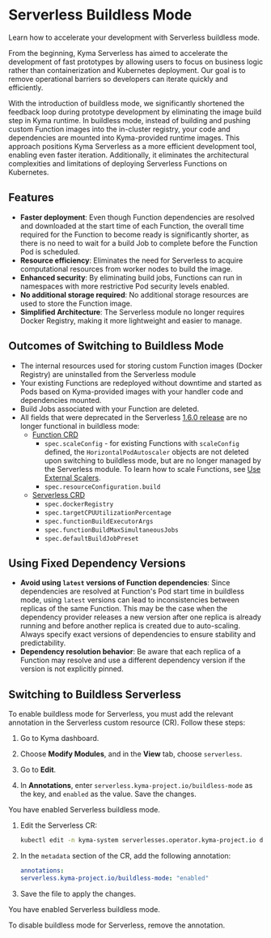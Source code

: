 # Serverless Buildless Mode

Learn how to accelerate your development with Serverless buildless mode.

From the beginning, Kyma Serverless has aimed to accelerate the development of fast prototypes by allowing users to focus on business logic rather than containerization and Kubernetes deployment. Our goal is to remove operational barriers so developers can iterate quickly and efficiently.

With the introduction of buildless mode, we significantly shortened the feedback loop during prototype development by eliminating the image build step in Kyma runtime. In buildless mode, instead of building and pushing custom Function images into the in-cluster registry, your code and dependencies are mounted into Kyma-provided runtime images. This approach positions Kyma Serverless as a more efficient development tool, enabling even faster iteration. Additionally, it eliminates the architectural complexities and limitations of deploying Serverless Functions on Kubernetes.

## Features

- **Faster deployment**: Even though Function dependencies are resolved and downloaded at the start time of each Function, the overall time required for the Function to become ready is significantly shorter, as there is no need to wait for a build Job to complete before the Function Pod is scheduled.
- **Resource efficiency**: Eliminates the need for Serverless to acquire computational resources from worker nodes to build the image.
- **Enhanced security**: By eliminating build jobs, Functions can run in namespaces with more restrictive Pod security levels enabled.
- **No additional storage required**: No additional storage resources are used to store the Function image.
- **Simplified Architecture**: The Serverless module no longer requires Docker Registry, making it more lightweight and easier to manage.

## Outcomes of Switching to Buildless Mode

- The internal resources used for storing custom Function images (Docker Registry) are uninstalled from the Serverless module
- Your existing Functions are redeployed without downtime and started as Pods based on Kyma-provided images with your handler code and dependencies mounted.
- Build Jobs associated with your Function are deleted.
- All fields that were deprecated in the Serverless [1.6.0 release](https://github.com/kyma-project/serverless/releases/tag/1.6.0) are no longer functional in buildless mode:
  - [Function CRD](https://kyma-project.io/#/serverless-manager/user/resources/06-10-function-cr)
    - `spec.scaleConfig` - for existing Functions with `scaleConfig` defined, the `HorizontalPodAutoscaler` objects are not deleted upon switching to buildless mode, but are no longer managed by the Serverless module. To learn how to scale Functions, see [Use External Scalers](https://kyma-project.io/#/serverless-manager/user/tutorials/01-130-use-external-scalers).
    - `spec.resourceConfiguration.​build`
  - [Serverless CRD](https://kyma-project.io/#/serverless-manager/user/resources/06-20-serverless-cr)
    - `spec.dockerRegistry`
    - `spec.targetCPUUtilizationPercentage`
    - `spec.functionBuildExecutorArgs`
    - `spec.functionBuildMaxSimultaneousJobs`
    - `spec.defaultBuildJobPreset`

## Using Fixed Dependency Versions

- **Avoid using `latest` versions of Function dependencies**: Since dependencies are resolved at Function's Pod start time in buildless mode, using `latest` versions can lead to inconsistencies between replicas of the same Function. This may be the case when the dependency provider releases a new version after one replica is already running and before another replica is created due to auto-scaling.  Always specify exact versions of dependencies to ensure stability and predictability.
- **Dependency resolution behavior**: Be aware that each replica of a Function may resolve and use a different dependency version if the version is not explicitly pinned.

## Switching to Buildless Serverless

To enable buildless mode for Serverless, you must add the relevant annotation in the Serverless custom resource (CR). Follow these steps:

<Tabs>
<Tab name="Kyma Dashboard">

1. Go to Kyma dashboard.

2. Choose **Modify Modules**, and in the **View** tab, choose `serverless`.

3. Go to **Edit**.

4. In **Annotations**, enter `serverless.kyma-project.io/buildless-mode` as the key, and `enabled` as the value. Save the changes.

You have enabled Serverless buildless mode.
</Tab>
<Tab name="kubectl">

1. Edit the Serverless CR:

   ```bash
   kubectl edit -n kyma-system serverlesses.operator.kyma-project.io default
   ```

2. In the `metadata` section of the CR, add the following annotation:

   ```yaml
   annotations:
   serverless.kyma-project.io/buildless-mode: "enabled"
   ```

3. Save the file to apply the changes.

You have enabled Serverless buildless mode.
</Tab>
</Tabs>

To disable buildless mode for Serverless, remove the annotation.
